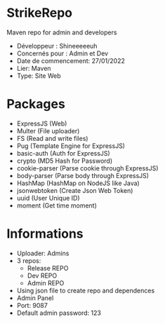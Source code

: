 # StrikeRepo
Maven repo for admin and developers

- Développeur : Shineeeeeuh
- Concernés pour : Admin et Dev
- Date de commencement: 27/01/2022
- Lier: Maven
- Type: Site Web

# Packages
- ExpressJS (Web)
- Multer (File uploader)
- FS (Read and write files)
- Pug (Template Engine for ExpressJS)
- basic-auth (Auth for ExpressJS)
- crypto (MD5 Hash for Password)
- cookie-parser (Parse cookie through ExpressJS)
- body-parser (Parse body through ExpressJS)
- HashMap (HashMap on NodeJS like Java)
- jsonwebtoken (Create Json Web Token)
- uuid (User Unique ID)
- moment (Get time moment)

# Informations
- Uploader: Admins
- 3 repos:
    - Release REPO
    - Dev REPO
    - Admin REPO
- Using json file to create repo and dependences
- Admin Panel
- Port: 9087
- Default admin password: 123
